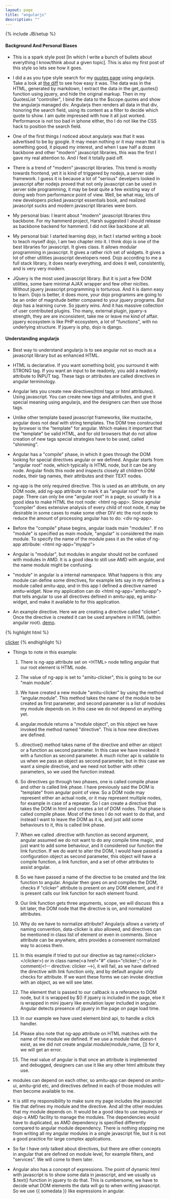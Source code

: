 ```yaml
---
layout: page
title: "angularjs"
description: ""
---
```

{% include JB/setup %}

#### Background And Personal Biases

* This is a spark style post \[In which I write a bunch of bullets about
  everything I know/think about a given topic\]. This is also my first post of
  this style so lets see how it goes.

* I did a as you type style search for my [quotes page](/quotes.html) using
  angularjs. Take a look at [the
  diff](https://github.com/amitu/amitu.github.com/commit/be81b7bc19663c495ad99f9aee1a7dc66818ea6e)
  to see how easy it was. The data was in the HTML, generated by markdown, I
  extract the data in the get_quotes() function using jquery, and hide the
  original markup. Then in my QuotesList "controller", I bind the data to the
  $scope.quotes and show the angularjs managed div. Angularjs then renders all
  data in that div, honoring the search field, using its content as a filter to
  decide which quote to show. I am quite impressed with how it all just worked.
  Performance is not too bad in iphone either, tho I do not like the CSS hack
  to position the search field.

* One of the first things I noticed about angularjs was that it was advertised
  to be by google. It may mean nothing or it may mean that it is something
  good, it piqued my interest, and when I saw half a dozen backbone and other
  "modern" javascript libraries, this was the first I gave my real attention
  to. And I feel it totally paid off.

* There is a trend of "modern" javascript libraries. This trend is mostly
  towards frontend, yet it is kind of triggered by nodejs, a server side
  framework. I guess it is because a lot of "serious" develpers looked in
  javascript after nodejs proved that not only javascript can be used in server
  side programming, it may be beat quite a few existing way of doing web from
  performance point of view. Well, be what may, lots of new developers picked
  javascript essentials book, and realized javascript sucks and modern
  javascript libraries were born.

* My personal bias: I learnt about "modern" javascript libraries thru backbone.
  For my hammerd project, Harsh suggested I should release as backbone backend
  for hammerd. I did not like backbone at all.

* My personal bial: I started learning dojo, in fact I started writing a book
  to teach myself dojo, I am two chapter into it. I think dojo is one of the
  best libraries for javascript. It gives class. It allows modular programming
  in javascript. It gives a rather rich set of widgets. It gives a lot of other
  utilities javascript developers need. Dojo according to me a full stack
  library, it does nearly everything, and does it well, consistently, and is
  very very modern.

* JQuery is the most used javascript library. But it is just a few DOM
  utilities, some bare minimal AJAX wrapper and few other nicities. Without
  jquery javascript programming is torturous. And it is damn easy to learn.
  Dojo is better, it does more, your dojo programms are going to be an order of
  magnitude better compared to your jquery programs. But dojo has a learning
  curve. So jquery wins. And it has massive collection of user contributed
  plugins. Tho many, external plugin, jquery-s strength, they are are
  inconsistent, take me or leave me kind of affair. jquery ecosystem is like
  PHP ecosystem, a lot of "functions", with no underlying structure. If jquery
  is php, dojo is django.

#### Understanding angularjs

* Best way to understand angularjs is to see angular not so much as a
  javascript library but as enhanced HTML.

* HTML is declarative. If you want something bold, you surround it with STRONG
  tag. If you want an input to be readonly, you add a readonly attribute to
  INPUT tag. These tags or attributes are called directives in angular
  terminology.

* Angular lets you create new directives(html tags or html attributes). Using
  javascript. You can create new tags and attributes, and give it special
  meaning using angularjs, and the designers can then use those tags.

* Unlike other template based javascript frameworks, like mustache, angular
  does not deal with string templates. The DOM tree constructed by browser is
  the "template" for angular. Which makes it important that the "template" be
  valid HTML, and for old browsers that do not allow creation of new tags
  special strategies have to be used, called "shimming".

* Angular has a "compile" phase, in which it goes through the DOM looking for
  special directives angular or we defined. Angular starts from "angular root"
  node, which typically is HTML node, but it can be any node. Angular finds
  this node and inspects closely all children DOM nodes, their tag names, their
  attributes and their TEXT nodes.

* ng-app is the only required directive. This is used as an attribute, on any
  DOM node, add ng-app attribute to mark it as "angular root" for the page.
  There can only be one "angular root" in a page, so usually it is a good idea
  to make HTML the root node: &lt;html ng-app&gt;. Since agnular "compiler"
  does extensive analysis of every child of root node, it may be desirable in
  some cases to make some other DIV etc the root node to reduce the amount of
  processing angular has to do: &lt;div ng-app&gt;.

* Before the "compile" phase begins, angular loads main "modules". If no
  "module" is specified as main module, "angular" is considered the main
  module. To specify the name of the module pass it as the value of ng-app
  attribute: &lt;html ng-app="myapp"&gt;

* Angular is "modular", but modules in angular should not be confused with
  modules in AMD. It is a good idea to still use AMD with angular, and the name
  module might be confusing.

* "module" in angular is a internal namespace. What happens is this: any module
  can define some directives, for example lets say in my defines a module
  called amitu-app, and in this app I defined a directive named amitu-widget.
  Now my application can do &lt;html ng-app="amitu-app"&gt; that tells angular
  to use all directives defined in amitu-app, eg amitu-widget, and make it
  available to for this application.

* An example directive. Here we are creating a directive called "clicker". Once
  the directive is created it can be used anywhere in HTML (within angular
  root). [demo](/angularjs/clicker.html).

{% highlight html %}
<!doctype html>
<html ng-app="amitu-clicker">
  <head>
    <script src="/angularjs/angular.min.js"></script>
    <script>
        angular.module("amitu-clicker", []).
            directive("clicker", function() {
                return function(scope, element, attrs) {
                    element.bind("click", function(){
                        console.log("click");
                    });
                }
            });
    </script>
  </head>
  <body>
      <a href="#" clicker>clicker</a>
  </body>
</html>
{% endhighlight %}

* Things to note in this example:

  1. There is ng-app attribute set on &lt;HTML&gt; node telling angular that
  our root element is HTML node.

  1. The value of ng-app is set to "amitu-clicker", this is going to be our
  "main module".

  1. We have created a new module "amitu-clicker" by using the method
  "angular.module". This method takes the name of the module to be created as
  first parameter, and second parameter is a list of modules my module depends
  on. In this case we do not depend on anything yet.

  1. angular.module returns a "module object", on this object we have invoked
  the method named "directive". This is how new directives are defined.

  1. .directive() method takes name of the directive and either an object or a
  function as second parameter. In this case we have invoked it with a function
  as second parameter. A much richer api is vailable to us when we pass an
  object as second parameter, but in this case we want a simple directive, and
  we need not bother with other parameters, so we used the function instead.

  1. So directives go through two phases, one is called compile phase and other
  is called link phase. I have previously said the DOM is "template" from
  angular point of view. So a DOM node may represent either an actual node, or
  it may represent multiple nodes, for example in case of a repeater. So I can
  create a directive that takes the DOM in html and creates a lot of DOM nodes.
  That phase is called compile phase. Most of the times I do not want to do
  that, and instead I want to leave the DOM as it is, and just add some
  behaviours to it, this is called link phase.

  1. When we called .directive with function as second argument, angular
  assumed we do not want to do any compile time magic, and just want to add
  some behaviour, and it considered our function the link function. If we do
  want to alter the DOM, I would have passed a configuration object as second
  parameter, this object will have a compile function, a link function, and a
  set of other attributes to assist angular.

  1. So we have passed a name of the directive to be created and the link
  function to angular. Angular then goes on and compiles the DOM, checks if
  "clicker" attribute is present on any DOM element, and if it is present calls
  our link function for each element found.

  1. Our link function gets three arguments, scope, we will discuss this a bit
  later, the DOM node that the directive is on, and normalized attributes.

  1. Why do we have to normalize attribute? Angularjs allows a variety of
  naming convention, data-clicker is also allowed, and directives can be
  mentioned in class list of element or even in comments. Since attribute can
  be anywhere, attrs provides a convenient normalized way to access them.

  1. In this example if tried to put our directive as tag
  name(&lt;clicker&gt;&lt;/clicker&gt;) or in class name(&lt;a href="#"
  class="clicker:;"&gt;) or in comment(&lt;!-- directive: clicker --&gt;), it
  will fail, as we have defined the directive with link function only, and by
  default angular only checks for attribute. If we want these forms we can
  invoke directive with an object, as we will see later.

  1. The element that is passed to our callback is a referance to DOM node, but
  it is wrapped by $() if jquery is included in the page, else it is wrapped in
  mini jquery like emulation layer included in angular. Angular detects
  presence of jquery in the page on page load time.

  1. In our example we have used element.bind api, to handle a click handler.

  1. Please also note that ng-app attribute on HTML matches with the name of
  the module we defined. If we use a module that doesn-t exist, as we did not
  create angular.module(module_name, []) for it, we will get an error.

  1. The real value of angular is that once an attribute is implemented and
  debugged, designers can use it like any other html attribute they use.

* modules can depend on each other, so amitu-app can depend on amitu-ui,
  amitu-grid etc, and directives defined in each of those modules will then
  become available to me.

* It is still my responsibility to make sure my page includes the javascript
  file that defines my module and the directive. And all the other modules that
  my module depends on. It would be a good idea to use requirejs or dojo-s AMD
  facility to manage the modules. The dependencies would have to duplicated, as
  AMD dependency is specified differently compared to angular module
  dependency. There is nothing stopping me from writing all my angular modules
  in a single javascript file, but it is not a good practice for large complex
  applications.

* So far I have only talked about directives, but there are other concepts in
  angular that are defined on module level, for example filters, and
  "services". We will come to them later.

* Angular also has a concept of expressions. The point of dynamic html with
  javascript is to show some data in javascript, and we usually us $.text()
  function in jquery to do that. This is cumbersome, we have to decide what DOM
  elements the data will go to when writing javascript. So we use \{\{ somedata
  \}\} like expressions in angular.

